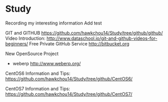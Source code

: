 # Study
Recording my interesting information
Add test

GIT and GITHUB
<https://github.com/hawkchou14/Study/tree/github/github/>
Video Introduction:
<http://www.dataschool.io/git-and-github-videos-for-beginners/>
Free Private GitHub Service
<http://bitbucket.org>

New OpenSource Project
* weberp <http://www.weberp.org/>

CentOS6 Information and Tips:
<https://github.com/hawkchou14/Study/tree/github/CentOS6/>

CentOS7 Information and Tips:
<https://github.com/hawkchou14/Study/tree/github/CentOS7/>
